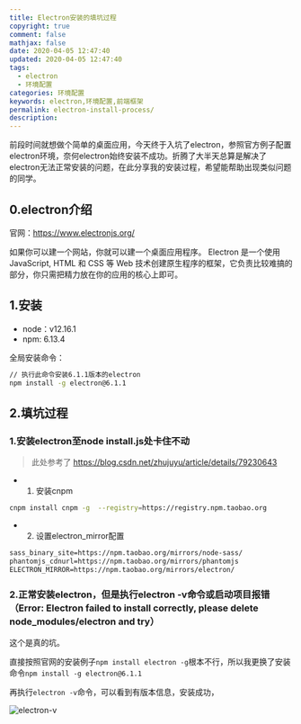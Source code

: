 ```yaml
---
title: Electron安装的填坑过程
copyright: true
comment: false
mathjax: false
date: 2020-04-05 12:47:40
updated: 2020-04-05 12:47:40
tags:
  - electron
  - 环境配置
categories: 环境配置
keywords: electron,环境配置,前端框架
permalink: electron-install-process/
description:
---
```


前段时间就想做个简单的桌面应用，今天终于入坑了electron，参照官方例子配置electron环境，奈何electron始终安装不成功。折腾了大半天总算是解决了electron无法正常安装的问题，在此分享我的安装过程，希望能帮助出现类似问题的同学。

<!-- more -->

## 0.electron介绍

官网：<https://www.electronjs.org/>

如果你可以建一个网站，你就可以建一个桌面应用程序。 Electron 是一个使用 JavaScript, HTML 和 CSS 等 Web 技术创建原生程序的框架，它负责比较难搞的部分，你只需把精力放在你的应用的核心上即可。

## 1.安装

- node：v12.16.1
- npm: 6.13.4

全局安装命令：

```bash
// 执行此命令安装6.1.1版本的electron
npm install -g electron@6.1.1
```

## 2.填坑过程

### 1.安装electron至node install.js处卡住不动

> 此处参考了 <https://blog.csdn.net/zhujuyu/article/details/79230643>

- 1. 安装cnpm

```bash
cnpm install cnpm -g  --registry=https://registry.npm.taobao.org
```

- 2. 设置electron_mirror配置

```txt
sass_binary_site=https://npm.taobao.org/mirrors/node-sass/
phantomjs_cdnurl=https://npm.taobao.org/mirrors/phantomjs
ELECTRON_MIRROR=https://npm.taobao.org/mirrors/electron/
```

### 2.正常安装electron，但是执行electron -v命令或启动项目报错（Error: Electron failed to install correctly, please delete node_modules/electron and try）

这个是真的坑。

直接按照官网的安装例子`npm install electron -g`根本不行，所以我更换了安装命令`npm install -g electron@6.1.1`

再执行`electron -v`命令，可以看到有版本信息，安装成功，

![electron-v](https://i.loli.net/2020/04/05/Opst8CVf4XUWE6Z.png)
